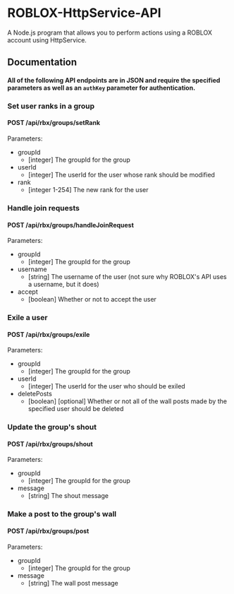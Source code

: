# ROBLOX-HttpService-API
A Node.js program that allows you to perform actions using a ROBLOX account using HttpService.

## Documentation

#### All of the following API endpoints are in JSON and require the specified parameters as well as an `authKey` parameter for authentication.

### Set user ranks in a group
#### POST /api/rbx/groups/setRank

Parameters:
- groupId
  - [integer] The groupId for the group
- userId
  - [integer] The userId for the user whose rank should be modified
- rank
  - [integer 1-254] The new rank for the user


### Handle join requests
#### POST /api/rbx/groups/handleJoinRequest

Parameters:
- groupId
  - [integer] The groupId for the group
- username
  - [string] The username of the user (not sure why ROBLOX's API uses a username, but it does)
- accept
  - [boolean] Whether or not to accept the user


### Exile a user
#### POST /api/rbx/groups/exile

Parameters:
- groupId
  - [integer] The groupId for the group
- userId
  - [integer] The userId for the user who should be exiled
- deletePosts
  - [boolean] [optional] Whether or not all of the wall posts made by the specified user should be deleted


### Update the group's shout
#### POST /api/rbx/groups/shout

Parameters:
- groupId
  - [integer] The groupId for the group
- message
  - [string] The shout message


### Make a post to the group's wall
#### POST /api/rbx/groups/post

Parameters:
- groupId
  - [integer] The groupId for the group
- message
  - [string] The wall post message
